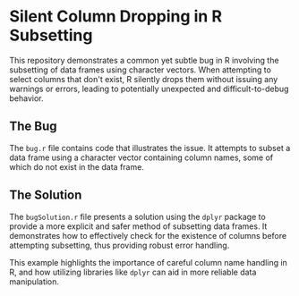 # Silent Column Dropping in R Subsetting

This repository demonstrates a common yet subtle bug in R involving the subsetting of data frames using character vectors. When attempting to select columns that don't exist, R silently drops them without issuing any warnings or errors, leading to potentially unexpected and difficult-to-debug behavior.

## The Bug
The `bug.r` file contains code that illustrates the issue.  It attempts to subset a data frame using a character vector containing column names, some of which do not exist in the data frame.

## The Solution
The `bugSolution.r` file presents a solution using the `dplyr` package to provide a more explicit and safer method of subsetting data frames.  It demonstrates how to effectively check for the existence of columns before attempting subsetting, thus providing robust error handling.

This example highlights the importance of careful column name handling in R, and how utilizing libraries like `dplyr` can aid in more reliable data manipulation.